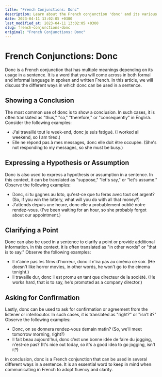 ```yaml
---
title: "French Conjunctions: Donc"
description: Learn about the French conjunction 'donc' and its various uses in sentences with examples and explanations.
date: 2023-04-11 13:02:05 +0300
last_modified_at: 2023-04-11 13:02:05 +0300
slug: french-conjunctions-donc
original: "French Conjunctions: Donc"
---
```

# French Conjunctions: Donc

Donc is a French conjunction that has multiple meanings depending on its usage in a sentence. It is a word that you will come across in both formal and informal language in spoken and written French. In this article, we will discuss the different ways in which donc can be used in a sentence.

## Showing a Conclusion

The most common use of donc is to show a conclusion. In such cases, it is often translated as "thus," "so," "therefore," or "consequently" in English. Consider the following examples:

- J'ai travaillé tout le week-end, donc je suis fatigué. (I worked all weekend, so I am tired.)
- Elle ne répond pas à mes messages, donc elle doit être occupée. (She's not responding to my messages, so she must be busy.)

## Expressing a Hypothesis or Assumption

Donc is also used to express a hypothesis or assumption in a sentence. In this context, it can be translated as "suppose," "let's say," or "let's assume." Observe the following examples:

- Donc, si tu gagnes au loto, qu'est-ce que tu feras avec tout cet argent? (So, if you win the lottery, what will you do with all that money?)
- J'attends depuis une heure, donc elle a probablement oublié notre rendez-vous. (I've been waiting for an hour, so she probably forgot about our appointment.)

## Clarifying a Point

Donc can also be used in a sentence to clarify a point or provide additional information. In this context, it is often translated as "in other words" or "that is to say." Observe the following examples:

- Il n'aime pas les films d'horreur, donc il n'ira pas au cinéma ce soir. (He doesn't like horror movies, in other words, he won't go to the cinema tonight.)
- Il travaille dur, donc il est promu en tant que directeur de la société. (He works hard, that is to say, he's promoted as a company director.)

## Asking for Confirmation

Lastly, donc can be used to ask for confirmation or agreement from the listener or interlocutor. In such cases, it is translated as "right?" or "isn't it?" Observe the following examples:

- Donc, on se donnera rendez-vous demain matin? (So, we'll meet tomorrow morning, right?)
- Il fait beau aujourd'hui, donc c’est une bonne idée de faire du jogging, n'est-ce pas? (It's nice out today, so it's a good idea to go jogging, isn't it?)

In conclusion, donc is a French conjunction that can be used in several different ways in a sentence. It is an essential word to keep in mind when communicating in French to adopt fluency and clarity.